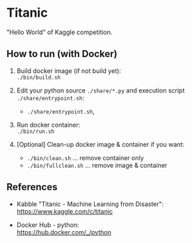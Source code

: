 # Titanic

"Hello World" of Kaggle competition.

<!-- ################################################################################ -->

## How to run (with Docker)

1. Build docker image (if not build yet):  
   `./bin/build.sh`

2. Edit your python source `./share/*.py` and execution script `./share/entrypoint.sh`:  
   *  `./share/entrypoint.sh`,

3. Run docker container:  
   `./bin/run.sh`

4. [Optional] Clean-up docker image & container if you want:  
   * `./bin/clean.sh`      ... remove container only
   * `./bin/fullclean.sh`  ... remove image & container

<!-- ################################################################################ -->

## References

* Kabble "Titanic - Machine Learning from Disaster":  
  https://www.kaggle.com/c/titanic

* Docker Hub - python:  
  https://hub.docker.com/_/python
